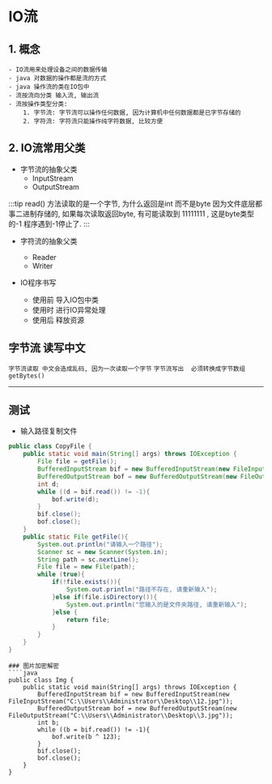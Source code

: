 # IO流

## 1. 概念
    - IO流用来处理设备之间的数据传输
    - java 对数据的操作都是流的方式 
    - java 操作流的类在IO包中 
    - 流按流向分类 输入流, 输出流
    - 流按操作类型分类:
        1. 字节流: 字节流可以操作任何数据, 因为计算机中任何数据都是已字节存储的
        2. 字符流: 字符流只能操作纯字符数据, 比较方便
        
## 2. IO流常用父类
- 字节流的抽象父类
    - InputStream
    - OutputStream

:::tip
read() 方法读取的是一个字节, 为什么返回是int 而不是byte 
因为文件底层都事二进制存储的, 如果每次读取返回byte, 有可能读取到 11111111 , 这是byte类型的-1 程序遇到-1停止了.
:::
    
- 字符流的抽象父类
    - Reader
    - Writer
    
- IO程序书写
    - 使用前 导入IO包中类
    - 使用时 进行IO异常处理
    - 使用后 释放资源
    
## 字节流 读写中文
`字节流读取 中文会造成乱码, 因为一次读取一个字节` 
`字节流写出  必须转换成字节数组  getBytes()`

-----
## 测试
* 输入路径复制文件
````java
public class CopyFile {
    public static void main(String[] args) throws IOException {
        File file = getFile();
        BufferedInputStream bif = new BufferedInputStream(new FileInputStream(file));
        BufferedOutputStream bof = new BufferedOutputStream(new FileOutputStream(file.getName()));
        int d;
        while ((d = bif.read()) != -1){
            bof.write(d);
        }
        bif.close();
        bof.close();
    }
    public static File getFile(){
        System.out.println("请输入一个路径");
        Scanner sc = new Scanner(System.in);
        String path = sc.nextLine();
        File file = new File(path);
        while (true){
            if(!file.exists()){
                System.out.println("路径不存在, 请重新输入");
            }else if(file.isDirectory()){
                System.out.println("您输入的是文件夹路径, 请重新输入");
            }else {
                return file;
            }
        }
    }
}
````
````
### 图片加密解密
````java
public class Img {
    public static void main(String[] args) throws IOException {
        BufferedInputStream bif = new BufferedInputStream(new FileInputStream("C:\\Users\\Administrator\\Desktop\\12.jpg"));
        BufferedOutputStream bof = new BufferedOutputStream(new FileOutputStream("C:\\Users\\Administrator\\Desktop\\3.jpg"));
        int b;
        while ((b = bif.read()) != -1){
            bof.write(b ^ 123);
        }
        bif.close();
        bof.close();
    }
}
````

